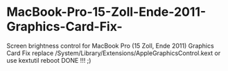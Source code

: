 # MacBook-Pro-15-Zoll-Ende-2011-Graphics-Card-Fix-
Screen brightness control for MacBook Pro (15 Zoll, Ende 2011) Graphics Card Fix 
replace /System/Library/Extensions/AppleGraphicsControl.kext
or use kextutil 
reboot
DONE !!! ;)
